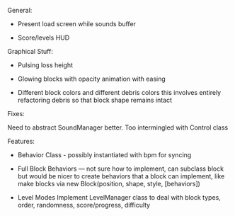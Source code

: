 General:

- Present load screen while sounds buffer

- Score/levels HUD


Graphical Stuff:

- Pulsing loss height

- Glowing blocks with opacity animation with easing

- Different block colors and different debris colors
this involves entirely refactoring debris so that block shape remains intact


Fixes: 

Need to abstract SoundManager better. Too intermingled with Control class


Features: 

- Behavior Class - possibly instantiated with bpm for syncing 

- Full Block Behaviors — not sure how to implement, can subclass block but would be nicer to create behaviors that a block can implement, like make blocks via new Block(position, shape, style, [behaviors])

- Level Modes  Implement LevelManager class to deal with block types, order, randomness, score/progress, difficulty
